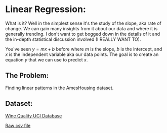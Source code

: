 # Linear Regression:

What is it? Well in the simplest sense it's the study of the slope, aka rate of change. We can gain many insights from it about our data and where it is generally trending. I don't want to get bogged down in the details of it and the in-depth statistical discussion involved (I REALLY WANT TO).

You've seen $y = mx + b$ before where $m$ is the slope, $b$ is the intercept, and $x$ is the independent variable aka our data points. The goal is to create an equation $y$ that we can use to predict $x$.

## The Problem:

Finding linear patterns in the AmesHousing dataset.

## Dataset:

[Wine Quality UCI Database](https://archive.ics.uci.edu/dataset/186/wine+quality)

[Raw csv file](https://github.com/ismaelisak/Python-Projects/blob/main/Linear%20Regression/winequality.csv)
